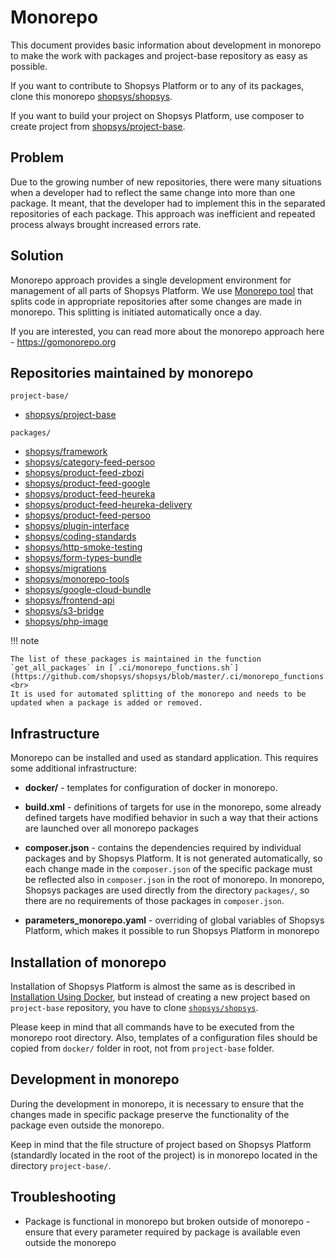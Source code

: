 # Monorepo

This document provides basic information about development in monorepo to make the work with packages and project-base repository as easy as possible.

If you want to contribute to Shopsys Platform or to any of its packages,
clone this monorepo [shopsys/shopsys](https://github.com/shopsys/shopsys).

If you want to build your project on Shopsys Platform,
use composer to create project from [shopsys/project-base](https://github.com/shopsys/project-base).

## Problem

Due to the growing number of new repositories, there were many situations when a developer had to reflect the same change
into more than one package. It meant, that the developer had to implement this in the separated repositories of each package.
This approach was inefficient and repeated process always brought increased errors rate.

## Solution

Monorepo approach provides a single development environment for management of all parts of Shopsys Platform.
We use [Monorepo tool](https://github.com/shopsys/monorepo-tools) that splits code in appropriate repositories
after some changes are made in monorepo. This splitting is initiated automatically once a day.

If you are interested, you can read more about the monorepo approach here - https://gomonorepo.org

## Repositories maintained by monorepo

`project-base/`

-   [shopsys/project-base](https://github.com/shopsys/project-base)

`packages/`

-   [shopsys/framework](https://github.com/shopsys/framework)
-   [shopsys/category-feed-persoo](https://github.com/shopsys/category-feed-persoo)
-   [shopsys/product-feed-zbozi](https://github.com/shopsys/product-feed-zbozi)
-   [shopsys/product-feed-google](https://github.com/shopsys/product-feed-google)
-   [shopsys/product-feed-heureka](https://github.com/shopsys/product-feed-heureka)
-   [shopsys/product-feed-heureka-delivery](https://github.com/shopsys/product-feed-heureka-delivery)
-   [shopsys/product-feed-persoo](https://github.com/shopsys/product-feed-persoo)
-   [shopsys/plugin-interface](https://github.com/shopsys/plugin-interface)
-   [shopsys/coding-standards](https://github.com/shopsys/coding-standards)
-   [shopsys/http-smoke-testing](https://github.com/shopsys/http-smoke-testing)
-   [shopsys/form-types-bundle](https://github.com/shopsys/form-types-bundle)
-   [shopsys/migrations](https://github.com/shopsys/migrations)
-   [shopsys/monorepo-tools](https://github.com/shopsys/monorepo-tools)
-   [shopsys/google-cloud-bundle](https://github.com/shopsys/google-cloud-bundle)
-   [shopsys/frontend-api](https://github.com/shopsys/frontend-api)
-   [shopsys/s3-bridge](https://github.com/shopsys/s3-bridge)
-   [shopsys/php-image](https://github.com/shopsys/php-image)

!!! note

    The list of these packages is maintained in the function `get_all_packages` in [`.ci/monorepo_functions.sh`](https://github.com/shopsys/shopsys/blob/master/.ci/monorepo_functions.sh).<br>
    It is used for automated splitting of the monorepo and needs to be updated when a package is added or removed.

## Infrastructure

Monorepo can be installed and used as standard application. This requires some additional infrastructure:

-   **docker/** - templates for configuration of docker in monorepo.

-   **build.xml** - definitions of targets for use in the monorepo, some already defined targets
    have modified behavior in such a way that their actions are launched over all monorepo packages

-   **composer.json** - contains the dependencies required by individual packages and by Shopsys Platform.
    It is not generated automatically, so each change made in the `composer.json` of the specific package must be reflected
    also in `composer.json` in the root of monorepo. In monorepo, Shopsys packages are used directly from the directory
    `packages/`, so there are no requirements of those packages in `composer.json`.

-   **parameters_monorepo.yaml** - overriding of global variables of Shopsys Platform, which makes it possible to run
    Shopsys Platform in monorepo

## Installation of monorepo

Installation of Shopsys Platform is almost the same as is described in [Installation Using Docker](../installation/installation-guide.md#installation-using-docker),
but instead of creating a new project based on `project-base` repository, you have to clone [`shopsys/shopsys`](https://github.com/shopsys/shopsys).

Please keep in mind that all commands have to be executed from the monorepo root directory.
Also, templates of a configuration files should be copied from `docker/` folder in root, not from `project-base` folder.

## Development in monorepo

During the development in monorepo, it is necessary to ensure that the changes made in specific package
preserve the functionality of the package even outside the monorepo.

Keep in mind that the file structure of project based on Shopsys Platform (standardly located in the root of the project) is in monorepo
located in the directory `project-base/`.

## Troubleshooting

-   Package is functional in monorepo but broken outside of monorepo - ensure that every parameter required by package
    is available even outside the monorepo
